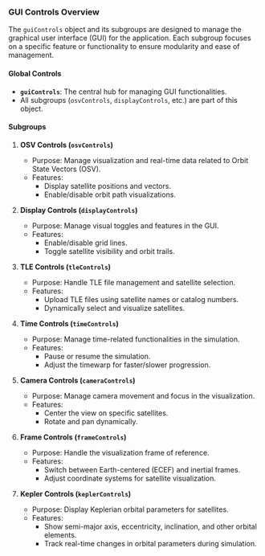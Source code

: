 ### GUI Controls Overview

The `guiControls` object and its subgroups are designed to manage the graphical user interface (GUI) for the application. Each subgroup focuses on a specific feature or functionality to ensure modularity and ease of management.

#### Global Controls

- **`guiControls`**: The central hub for managing GUI functionalities.
- All subgroups (`osvControls`, `displayControls`, etc.) are part of this object.

#### Subgroups

1. **OSV Controls (`osvControls`)**

   - Purpose: Manage visualization and real-time data related to Orbit State Vectors (OSV).
   - Features:
     - Display satellite positions and vectors.
     - Enable/disable orbit path visualizations.

2. **Display Controls (`displayControls`)**

   - Purpose: Manage visual toggles and features in the GUI.
   - Features:
     - Enable/disable grid lines.
     - Toggle satellite visibility and orbit trails.

3. **TLE Controls (`tleControls`)**

   - Purpose: Handle TLE file management and satellite selection.
   - Features:
     - Upload TLE files using satellite names or catalog numbers.
     - Dynamically select and visualize satellites.

4. **Time Controls (`timeControls`)**

   - Purpose: Manage time-related functionalities in the simulation.
   - Features:
     - Pause or resume the simulation.
     - Adjust the timewarp for faster/slower progression.

5. **Camera Controls (`cameraControls`)**

   - Purpose: Manage camera movement and focus in the visualization.
   - Features:
     - Center the view on specific satellites.
     - Rotate and pan dynamically.

6. **Frame Controls (`frameControls`)**

   - Purpose: Handle the visualization frame of reference.
   - Features:
     - Switch between Earth-centered (ECEF) and inertial frames.
     - Adjust coordinate systems for satellite visualization.

7. **Kepler Controls (`keplerControls`)**
   - Purpose: Display Keplerian orbital parameters for satellites.
   - Features:
     - Show semi-major axis, eccentricity, inclination, and other orbital elements.
     - Track real-time changes in orbital parameters during simulation.
